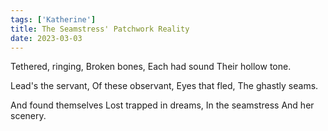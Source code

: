 ```yaml
---
tags: ['Katherine']
title: The Seamstress' Patchwork Reality
date: 2023-03-03
---
```


Tethered, ringing,
Broken bones,
Each had sound
Their hollow tone.

Lead's the servant,
Of these observant,
Eyes that fled,
The ghastly seams.

And found themselves
Lost trapped in dreams,
In the seamstress
And her scenery.
